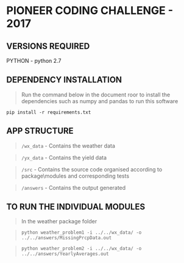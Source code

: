 # PIONEER CODING CHALLENGE - 2017 

## VERSIONS REQUIRED
PYTHON -  python 2.7

## DEPENDENCY INSTALLATION
> Run the command below in the document roor to install the dependencies such as numpy and pandas to run this software

`pip install -r requirements.txt`

## APP STRUCTURE
> `/wx_data` - Contains the weather data

> `/yx_data` - Contains the yield data

> `/src`     - Contains the source code organised according to package\modules and corresponding tests

> `/answers` - Contains the output generated

## TO RUN THE INDIVIDUAL MODULES
> In the weather package folder

> `python weather_problem1 -i ../../wx_data/ -o ../../answers/MissingPrcpData.out`

> `python weather_problem2 -i ../../wx_data/ -o ../../answers/YearlyAverages.out`

